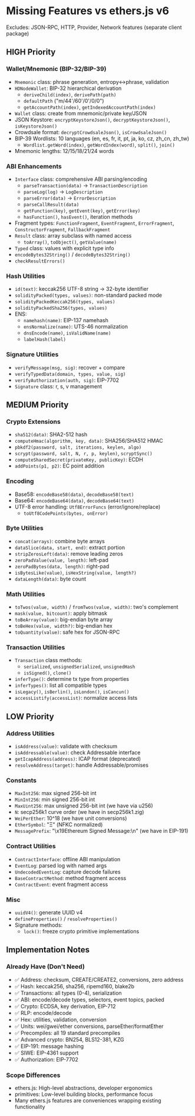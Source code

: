 # Missing Features vs ethers.js v6

Excludes: JSON-RPC, HTTP, Provider, Network features (separate client package)

## HIGH Priority

### Wallet/Mnemonic (BIP-32/BIP-39)
- `Mnemonic` class: phrase generation, entropy↔phrase, validation
- `HDNodeWallet`: BIP-32 hierarchical derivation
  - `deriveChild(index)`, `derivePath(path)`
  - `defaultPath` ("m/44'/60'/0'/0/0")
  - `getAccountPath(index)`, `getIndexedAccountPath(index)`
- `Wallet` class: create from mnemonic/private key/JSON
- JSON Keystore: `encryptKeystoreJson()`, `decryptKeystoreJson()`, `isKeystoreJson()`
- Crowdsale format: `decryptCrowdsaleJson()`, `isCrowdsaleJson()`
- BIP-39 Wordlists: 10 languages (en, es, fr, it, pt, ja, ko, cz, zh_cn, zh_tw)
  - `Wordlist.getWord(index)`, `getWordIndex(word)`, `split()`, `join()`
- Mnemonic lengths: 12/15/18/21/24 words

### ABI Enhancements
- `Interface` class: comprehensive ABI parsing/encoding
  - `parseTransaction(data)` → `TransactionDescription`
  - `parseLog(log)` → `LogDescription`
  - `parseError(data)` → `ErrorDescription`
  - `parseCallResult(data)`
  - `getFunction(key)`, `getEvent(key)`, `getError(key)`
  - `hasFunction()`, `hasEvent()`, iteration methods
- Fragment types: `FunctionFragment`, `EventFragment`, `ErrorFragment`, `ConstructorFragment`, `FallbackFragment`
- `Result` class: array subclass with named access
  - `toArray()`, `toObject()`, `getValue(name)`
- `Typed` class: values with explicit type info
- `encodeBytes32String()` / `decodeBytes32String()`
- `checkResultErrors()`

### Hash Utilities
- `id(text)`: keccak256 UTF-8 string → 32-byte identifier
- `solidityPacked(types, values)`: non-standard packed mode
- `solidityPackedKeccak256(types, values)`
- `solidityPackedSha256(types, values)`
- ENS:
  - `namehash(name)`: EIP-137 namehash
  - `ensNormalize(name)`: UTS-46 normalization
  - `dnsEncode(name)`, `isValidName(name)`
  - `labelHash(label)`

### Signature Utilities
- `verifyMessage(msg, sig)`: recover + compare
- `verifyTypedData(domain, types, value, sig)`
- `verifyAuthorization(auth, sig)`: EIP-7702
- `Signature` class: r, s, v management

## MEDIUM Priority

### Crypto Extensions
- `sha512(data)`: SHA2-512 hash
- `computeHmac(algorithm, key, data)`: SHA256/SHA512 HMAC
- `pbkdf2(password, salt, iterations, keylen, algo)`
- `scrypt(password, salt, N, r, p, keylen)`, `scryptSync()`
- `computeSharedSecret(privateKey, publicKey)`: ECDH
- `addPoints(p1, p2)`: EC point addition

### Encoding
- Base58: `encodeBase58(data)`, `decodeBase58(text)`
- Base64: `encodeBase64(data)`, `decodeBase64(text)`
- UTF-8 error handling: `Utf8ErrorFuncs` (error/ignore/replace)
  - `toUtf8CodePoints(bytes, onError)`

### Byte Utilities
- `concat(arrays)`: combine byte arrays
- `dataSlice(data, start, end)`: extract portion
- `stripZerosLeft(data)`: remove leading zeros
- `zeroPadValue(value, length)`: left-pad
- `zeroPadBytes(data, length)`: right-pad
- `isBytesLike(value)`, `isHexString(value, length?)`
- `dataLength(data)`: byte count

### Math Utilities
- `toTwos(value, width)` / `fromTwos(value, width)`: two's complement
- `mask(value, bitcount)`: apply bitmask
- `toBeArray(value)`: big-endian byte array
- `toBeHex(value, width?)`: big-endian hex
- `toQuantity(value)`: safe hex for JSON-RPC

### Transaction Utilities
- `Transaction` class methods:
  - `serialized`, `unsignedSerialized`, `unsignedHash`
  - `isSigned()`, `clone()`
- `inferType()`: determine tx type from properties
- `inferTypes()`: list all compatible types
- `isLegacy()`, `isBerlin()`, `isLondon()`, `isCancun()`
- `accessListify(accessList)`: normalize access lists

## LOW Priority

### Address Utilities
- `isAddress(value)`: validate with checksum
- `isAddressable(value)`: check Addressable interface
- `getIcapAddress(address)`: ICAP format (deprecated)
- `resolveAddress(target)`: handle Addressable/promises

### Constants
- `MaxInt256`: max signed 256-bit int
- `MinInt256`: min signed 256-bit int
- `MaxUint256`: max unsigned 256-bit int (we have via u256)
- `N`: secp256k1 curve order (we have in secp256k1.zig)
- `WeiPerEther`: 10^18 (we have unit conversions)
- `EtherSymbol`: "Ξ" (NFKC normalized)
- `MessagePrefix`: "\x19Ethereum Signed Message:\n" (we have in EIP-191)

### Contract Utilities
- `ContractInterface`: offline ABI manipulation
- `EventLog`: parsed log with named args
- `UndecodedEventLog`: capture decode failures
- `BaseContractMethod`: method fragment access
- `ContractEvent`: event fragment access

### Misc
- `uuidV4()`: generate UUID v4
- `defineProperties()` / `resolveProperties()`
- Signature methods:
  - `lock()`: freeze crypto primitive implementations

## Implementation Notes

### Already Have (Don't Need)
- ✅ Address: checksum, CREATE/CREATE2, conversions, zero address
- ✅ Hash: keccak256, sha256, ripemd160, blake2b
- ✅ Transactions: all types (0-4), serialization
- ✅ ABI: encode/decode types, selectors, event topics, packed
- ✅ Crypto: ECDSA, key derivation, EIP-712
- ✅ RLP: encode/decode
- ✅ Hex: utilities, validation, conversion
- ✅ Units: wei/gwei/ether conversions, parseEther/formatEther
- ✅ Precompiles: all 19 standard precompiles
- ✅ Advanced crypto: BN254, BLS12-381, KZG
- ✅ EIP-191: message hashing
- ✅ SIWE: EIP-4361 support
- ✅ Authorization: EIP-7702

### Scope Differences
- ethers.js: High-level abstractions, developer ergonomics
- primitives: Low-level building blocks, performance focus
- Many ethers.js features are conveniences wrapping existing functionality

